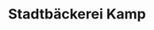 ---
title: "Stadtbäckerei Kamp"
url: /hagen/stadtbaeckerei-kamp-lindenbergstrasse/
shop: Bäckerei
---